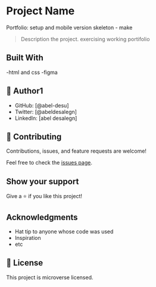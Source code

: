 # Project Name
Portfolio: setup and mobile version skeleton - make 
> Description the project.
exercising working portifolio
## Built With

-html and css
-figma

## 👤 **Author1**

- GitHub: [@abel-desu]
- Twitter: [@abeldesalegn]
- LinkedIn: [abel desalegn]

## 🤝 Contributing

Contributions, issues, and feature requests are welcome!

Feel free to check the [issues page](../../issues/).

## Show your support

Give a ⭐️ if you like this project!

## Acknowledgments

- Hat tip to anyone whose code was used
- Inspiration
- etc

## 📝 License

This project is microverse licensed.
